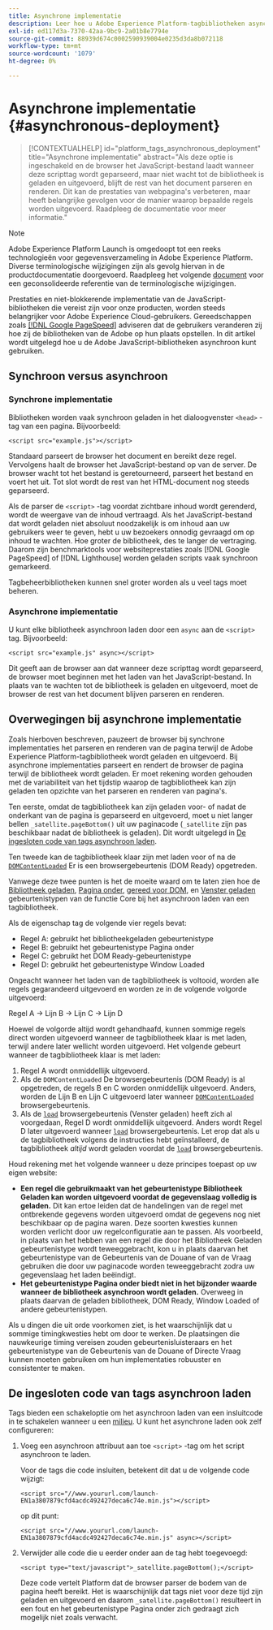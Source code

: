 ```yaml
---
title: Asynchrone implementatie
description: Leer hoe u Adobe Experience Platform-tagbibliotheken asynchroon op uw website kunt implementeren.
exl-id: ed117d3a-7370-42aa-9bc9-2a01b8e7794e
source-git-commit: 88939d674c0002590939004e0235d3da8b072118
workflow-type: tm+mt
source-wordcount: '1079'
ht-degree: 0%

---
```


# Asynchrone implementatie {#asynchronous-deployment}

>[!CONTEXTUALHELP]
>id="platform_tags_asynchronous_deployment"
>title="Asynchrone implementatie"
>abstract="Als deze optie is ingeschakeld en de browser het JavaScript-bestand laadt wanneer deze scripttag wordt geparseerd, maar niet wacht tot de bibliotheek is geladen en uitgevoerd, blijft de rest van het document parseren en renderen. Dit kan de prestaties van webpagina&#39;s verbeteren, maar heeft belangrijke gevolgen voor de manier waarop bepaalde regels worden uitgevoerd. Raadpleeg de documentatie voor meer informatie."

>[!NOTE]
>
>Adobe Experience Platform Launch is omgedoopt tot een reeks technologieën voor gegevensverzameling in Adobe Experience Platform. Diverse terminologische wijzigingen zijn als gevolg hiervan in de productdocumentatie doorgevoerd. Raadpleeg het volgende [document](../../term-updates.md) voor een geconsolideerde referentie van de terminologische wijzigingen.

Prestaties en niet-blokkerende implementatie van de JavaScript-bibliotheken die vereist zijn voor onze producten, worden steeds belangrijker voor Adobe Experience Cloud-gebruikers. Gereedschappen zoals [[!DNL Google PageSpeed]](https://developers.google.com/speed/pagespeed/insights/) adviseren dat de gebruikers veranderen zij hoe zij de bibliotheken van de Adobe op hun plaats opstellen. In dit artikel wordt uitgelegd hoe u de Adobe JavaScript-bibliotheken asynchroon kunt gebruiken.

## Synchroon versus asynchroon

### Synchrone implementatie

Bibliotheken worden vaak synchroon geladen in het dialoogvenster `<head>` -tag van een pagina. Bijvoorbeeld:

```markup
<script src="example.js"></script>
```

Standaard parseert de browser het document en bereikt deze regel. Vervolgens haalt de browser het JavaScript-bestand op van de server. De browser wacht tot het bestand is geretourneerd, parseert het bestand en voert het uit. Tot slot wordt de rest van het HTML-document nog steeds geparseerd.

Als de parser de `<script>` -tag voordat zichtbare inhoud wordt gerenderd, wordt de weergave van de inhoud vertraagd. Als het JavaScript-bestand dat wordt geladen niet absoluut noodzakelijk is om inhoud aan uw gebruikers weer te geven, hebt u uw bezoekers onnodig gevraagd om op inhoud te wachten. Hoe groter de bibliotheek, des te langer de vertraging.  Daarom zijn benchmarktools voor websiteprestaties zoals [!DNL Google PageSpeed] of [!DNL Lighthouse] worden geladen scripts vaak synchroon gemarkeerd.

Tagbeheerbibliotheken kunnen snel groter worden als u veel tags moet beheren.

### Asynchrone implementatie

U kunt elke bibliotheek asynchroon laden door een `async` aan de `<script>` tag. Bijvoorbeeld:

```markup
<script src="example.js" async></script>
```

Dit geeft aan de browser aan dat wanneer deze scripttag wordt geparseerd, de browser moet beginnen met het laden van het JavaScript-bestand. In plaats van te wachten tot de bibliotheek is geladen en uitgevoerd, moet de browser de rest van het document blijven parseren en renderen.

## Overwegingen bij asynchrone implementatie

Zoals hierboven beschreven, pauzeert de browser bij synchrone implementaties het parseren en renderen van de pagina terwijl de Adobe Experience Platform-tagbibliotheek wordt geladen en uitgevoerd. Bij asynchrone implementaties parseert en rendert de browser de pagina terwijl de bibliotheek wordt geladen. Er moet rekening worden gehouden met de variabiliteit van het tijdstip waarop de tagbibliotheek kan zijn geladen ten opzichte van het parseren en renderen van pagina&#39;s.

Ten eerste, omdat de tagbibliotheek kan zijn geladen voor- of nadat de onderkant van de pagina is geparseerd en uitgevoerd, moet u niet langer bellen `_satellite.pageBottom()` uit uw paginacode (`_satellite` zijn pas beschikbaar nadat de bibliotheek is geladen). Dit wordt uitgelegd in [De ingesloten code van tags asynchroon laden](#loading-the-tags-embed-code-asynchronously).

Ten tweede kan de tagbibliotheek klaar zijn met laden voor of na de [`DOMContentLoaded`](https://developer.mozilla.org/en-US/docs/Web/Events/DOMContentLoaded) Er is een browsergebeurtenis (DOM Ready) opgetreden.

Vanwege deze twee punten is het de moeite waard om te laten zien hoe de [Bibliotheek geladen](../../extensions/client/core/overview.md#library-loaded-page-top), [Pagina onder](../../extensions/client/core/overview.md#page-bottom), [gereed voor DOM](../../extensions/client/core/overview.md#page-bottom), en [Venster geladen](../../extensions/client/core/overview.md#window-loaded) gebeurtenistypen van de functie Core bij het asynchroon laden van een tagbibliotheek.

Als de eigenschap tag de volgende vier regels bevat:

* Regel A: gebruikt het bibliotheekgeladen gebeurtenistype
* Regel B: gebruikt het gebeurtenistype Pagina onder
* Regel C: gebruikt het DOM Ready-gebeurtenistype
* Regel D: gebruikt het gebeurtenistype Window Loaded

Ongeacht wanneer het laden van de tagbibliotheek is voltooid, worden alle regels gegarandeerd uitgevoerd en worden ze in de volgende volgorde uitgevoerd:

Regel A → Lijn B → Lijn C → Lijn D

Hoewel de volgorde altijd wordt gehandhaafd, kunnen sommige regels direct worden uitgevoerd wanneer de tagbibliotheek klaar is met laden, terwijl andere later wellicht worden uitgevoerd. Het volgende gebeurt wanneer de tagbibliotheek klaar is met laden:

1. Regel A wordt onmiddellijk uitgevoerd.
1. Als de `DOMContentLoaded` De browsergebeurtenis (DOM Ready) is al opgetreden, de regels B en C worden onmiddellijk uitgevoerd. Anders, worden de Lijn B en Lijn C uitgevoerd later wanneer [`DOMContentLoaded`](https://developer.mozilla.org/en-US/docs/Web/Events/DOMContentLoaded) browsergebeurtenis.
1. Als de [`load`](https://developer.mozilla.org/en-US/docs/Web/Events/load) browsergebeurtenis (Venster geladen) heeft zich al voorgedaan, Regel D wordt onmiddellijk uitgevoerd. Anders wordt Regel D later uitgevoerd wanneer [`load`](https://developer.mozilla.org/en-US/docs/Web/Events/load) browsergebeurtenis. Let erop dat als u de tagbibliotheek volgens de instructies hebt geïnstalleerd, de tagbibliotheek *altijd* wordt geladen voordat de [`load`](https://developer.mozilla.org/en-US/docs/Web/Events/load) browsergebeurtenis.

Houd rekening met het volgende wanneer u deze principes toepast op uw eigen website:

* **Een regel die gebruikmaakt van het gebeurtenistype Bibliotheek Geladen kan worden uitgevoerd voordat de gegevenslaag volledig is geladen.**  Dit kan ertoe leiden dat de handelingen van de regel met ontbrekende gegevens worden uitgevoerd omdat de gegevens nog niet beschikbaar op de pagina waren. Deze soorten kwesties kunnen worden verlicht door uw regelconfiguratie aan te passen. Als voorbeeld, in plaats van het hebben van een regel die door het Bibliotheek Geladen gebeurtenistype wordt teweeggebracht, kon u in plaats daarvan het gebeurtenistype van de Gebeurtenis van de Douane of van de Vraag gebruiken die door uw paginacode worden teweeggebracht zodra uw gegevenslaag het laden beëindigt.
* **Het gebeurtenistype Pagina onder biedt niet in het bijzonder waarde wanneer de bibliotheek asynchroon wordt geladen.**  Overweeg in plaats daarvan de geladen bibliotheek, DOM Ready, Window Loaded of andere gebeurtenistypen.

Als u dingen die uit orde voorkomen ziet, is het waarschijnlijk dat u sommige timingkwesties hebt om door te werken. De plaatsingen die nauwkeurige timing vereisen zouden gebeurtenisluisteraars en het gebeurtenistype van de Gebeurtenis van de Douane of Directe Vraag kunnen moeten gebruiken om hun implementaties robuuster en consistenter te maken.

## De ingesloten code van tags asynchroon laden

Tags bieden een schakeloptie om het asynchroon laden van een insluitcode in te schakelen wanneer u een [milieu](../publishing/environments.md). U kunt het asynchrone laden ook zelf configureren:

1. Voeg een asynchroon attribuut aan toe `<script>` -tag om het script asynchroon te laden.

   Voor de tags die code insluiten, betekent dit dat u de volgende code wijzigt:

   ```markup
   <script src="//www.yoururl.com/launch-EN1a3807879cfd4acdc492427deca6c74e.min.js"></script>
   ```

   op dit punt:

   ```markup
   <script src="//www.yoururl.com/launch-EN1a3807879cfd4acdc492427deca6c74e.min.js" async></script>
   ```

1. Verwijder alle code die u eerder onder aan de tag hebt toegevoegd:

   ```markup
   <script type="text/javascript">_satellite.pageBottom();</script>
   ```

   Deze code vertelt Platform dat de browser parser de bodem van de pagina heeft bereikt. Het is waarschijnlijk dat tags niet voor deze tijd zijn geladen en uitgevoerd en daarom `_satellite.pageBottom()` resulteert in een fout en het gebeurtenistype Pagina onder zich gedraagt zich mogelijk niet zoals verwacht.
